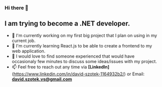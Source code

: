 ### Hi there 👋
## I am trying to become a .NET developer.

- 🔭 I'm currently working on my first big project that I plan on using in my current job.
- 🌱 I'm currently learning React.js to be able to create a frontend to my web application.
- 👯 I would love to find someone experienced that would have occasionaly few minutes to discuss some ideas/issues with my project.
- 📫 Feel free to reach out any time via **[LinkedIn]**(https://www.linkedin.com/in/david-szotek-1164932b2/) or Email: **david.szotek.vs@gmail.com**
<!--
**DavidSzotek/DavidSzotek** is a ✨ _special_ ✨ repository because its `README.md` (this file) appears on your GitHub profile.

Here are some ideas to get you started:

- 🔭 I’m currently working on ...
- 🌱 I’m currently learning ...
- 👯 I’m looking to collaborate on ...
- 🤔 I’m looking for help with ...
- 💬 Ask me about ...
- 📫 How to reach me: ...
- 😄 Pronouns: ...
- ⚡ Fun fact: ...
-->
